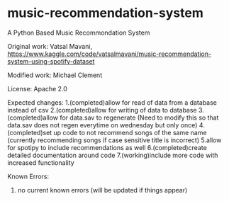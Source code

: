 # music-recommendation-system
 A Python Based Music Recommondation System

 Original work: Vatsal Mavani, https://www.kaggle.com/code/vatsalmavani/music-recommendation-system-using-spotify-dataset

 Modified work: Michael Clement

 License: Apache 2.0

 Expected changes:
    1.(completed)allow for read of data from a database instead of csv
    2.(completed)allow for writing of data to database
    3.(completed)allow for data.sav to regenerate (Need to modify this so that data.sav does not regen everytime on wednesday but only once)
    4.(completed)set up code to not recommend songs of the same name (currently recommending songs if case sensitive title is incorrect)
    5.allow for spotipy to include recommendations as well
    6.(completed)create detailed documentation around code
    7.(working)include more code with increased functionality


Known Errors:
   1. no current known errors (will be updated if things appear)
